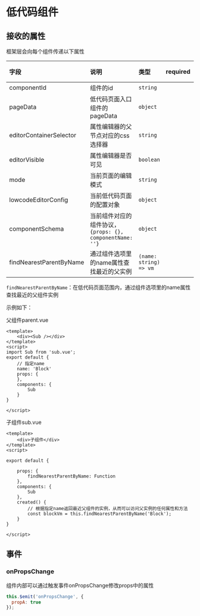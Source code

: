 # 低代码组件

## 接收的属性

框架层会向每个组件传递以下属性

| 字段        | 说明        | 类型     | required | 默认值   | 备注 |
|:-----|:-----|:-----|:-----|:-----|:-----|
| componentId | 组件的id | `string` |  |  | | 
| pageData | 低代码页面入口组件的pageData  | `object` |  |  |  |
| editorContainerSelector | 属性编辑器的父节点对应的css选择器 | `string` |  |  |  | 
| editorVisible | 属性编辑器是否可见 | `boolean` |  | `false` |  |
| mode | 当前页面的编辑模式 | `string` | | | |
| lowcodeEditorConfig | 当前低代码页面的配置对象 | `object` | | | | 
| componentSchema | 当前组件对应的组件协议，`{props: {}, componentName: ''}` | `object` | | | |
| findNearestParentByName | 通过组件选项里的name属性查找最近的父实例 | `(name: string) => vm` | | | |

`findNearestParentByName`：在低代码页面范围内，通过组件选项里的name属性查找最近的父组件实例

示例如下：

父组件parent.vue

```vue
<template>
	<div><Sub /></div>
</template>
<script>
import Sub from 'sub.vue';
export default {
	// 指定name
	name: 'Block'
	props: {
	},
	components: {
		Sub
	}
}

</script>
```

子组件sub.vue

```vue
<template>
	<div>子组件</div>
</template>
<script>

export default {
	
	props: {
		findNearestParentByName: Function
	},
	components: {
		Sub
	},
	created() {
		// 根据指定name返回最近父组件的实例，从而可以访问父实例的任何属性和方法
		const blockVm = this.findNearestParentByName('Block');
	}
}

</script>
```

## 事件

### onPropsChange

组件内部可以通过触发事件onPropsChange修改props中的属性

```js
this.$emit('onPropsChange', {
  propA: true
});
```

